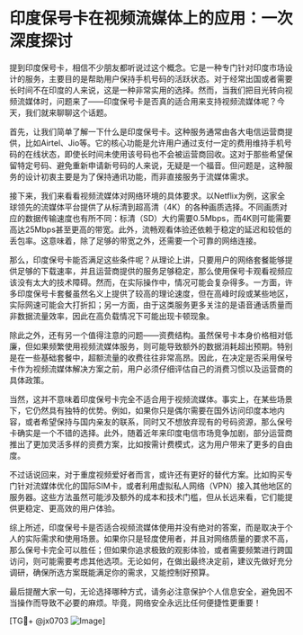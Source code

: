 # 印度保号卡在视频流媒体上的应用：一次深度探讨

提到印度保号卡，相信不少朋友都听说过这个概念。它是一种专门针对印度市场设计的服务，主要目的是帮助用户保持手机号码的活跃状态。对于经常出国或者需要长时间不在印度的人来说，这是一种非常实用的选择。然而，当我们把目光转向视频流媒体时，问题来了——印度保号卡是否真的适合用来支持视频流媒体呢？今天，我们就来聊聊这个话题。

首先，让我们简单了解一下什么是印度保号卡。这种服务通常由各大电信运营商提供，比如Airtel、Jio等。它的核心功能是允许用户通过支付一定的费用维持手机号码的在线状态，即使长时间未使用该号码也不会被运营商回收。这对于那些希望保留特定号码、避免重新申请新号码的人来说，无疑是一个福音。但问题是，这种服务的设计初衷主要是为了保持通讯功能，而非直接服务于流媒体需求。

接下来，我们来看看视频流媒体对网络环境的具体要求。以Netflix为例，这家全球领先的流媒体平台提供了从标清到超高清（4K）的各种画质选择。不同画质对应的数据传输速度也有所不同：标清（SD）大约需要0.5Mbps，而4K则可能需要高达25Mbps甚至更高的带宽。此外，流畅观看体验还依赖于稳定的延迟和较低的丢包率。这意味着，除了足够的带宽之外，还需要一个可靠的网络连接。

那么，印度保号卡能否满足这些条件呢？从理论上讲，只要用户的网络套餐能够提供足够的下载速率，并且运营商提供的服务足够稳定，那么使用保号卡观看视频应该没有太大的技术障碍。然而，在实际操作中，情况可能会复杂得多。一方面，许多印度保号卡套餐虽然名义上提供了较高的理论速度，但在高峰时段或某些地区，实际网速可能会大打折扣；另一方面，由于这类服务更多关注的是语音通话质量而非数据流量效率，因此在高负载情况下可能出现卡顿现象。

除此之外，还有另一个值得注意的问题——资费结构。虽然保号卡本身价格相对低廉，但如果频繁使用视频流媒体服务，则可能导致额外的数据消耗超出预期。特别是在一些基础套餐中，超额流量的收费往往非常高昂。因此，在决定是否采用保号卡作为视频流媒体解决方案之前，用户必须仔细评估自己的消费习惯以及运营商的具体政策。

当然，这并不意味着印度保号卡完全不适合用于视频流媒体。事实上，在某些场景下，它仍然具有独特的优势。例如，如果你只是偶尔需要在国外访问印度本地内容，或者希望保持与国内亲友的联系，同时又不想放弃现有的号码资源，那么保号卡确实是一个不错的选择。此外，随着近年来印度电信市场竞争加剧，部分运营商推出了更加灵活多样的资费方案，比如按需计费模式，这为用户带来了更多的自由度。

不过话说回来，对于重度视频爱好者而言，或许还有更好的替代方案。比如购买专门针对流媒体优化的国际SIM卡，或者利用虚拟私人网络（VPN）接入其他地区的服务器。这些方法虽然可能涉及额外的成本和技术门槛，但从长远来看，它们能提供更稳定、更高效的用户体验。

综上所述，印度保号卡是否适合视频流媒体使用并没有绝对的答案，而是取决于个人的实际需求和使用场景。如果你只是轻度使用者，并且对网络质量的要求不高，那么保号卡完全可以胜任；但如果你追求极致的观影体验，或者需要频繁进行跨国访问，则可能需要考虑其他选项。无论如何，在做出最终决定前，建议先做好充分调研，确保所选方案既能满足你的需求，又能控制好预算。

最后提醒大家一句，无论选择哪种方式，请务必注意保护个人信息安全，避免因不当操作而导致不必要的麻烦。毕竟，网络安全永远比任何便捷性更重要！

[TG💪+ @jx0703 ![Image](https://github.com/user-attachments/assets/dbca1d08-cadb-493c-b0ec-ad6f7a83f270)]